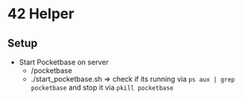 # 42 Helper

## Setup
- Start Pocketbase on server
	- /pocketbase
	- ./start_pocketbase.sh
	=> check if its running via ```ps aux | grep pocketbase``` and stop it via ```pkill pocketbase```
 